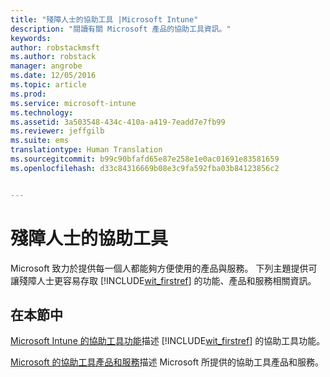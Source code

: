 ```yaml
---
title: "殘障人士的協助工具 |Microsoft Intune"
description: "閱讀有關 Microsoft 產品的協助工具資訊。"
keywords: 
author: robstackmsft
ms.author: robstack
manager: angrobe
ms.date: 12/05/2016
ms.topic: article
ms.prod: 
ms.service: microsoft-intune
ms.technology: 
ms.assetid: 3a503548-434c-410a-a419-7eadd7e7fb99
ms.reviewer: jeffgilb
ms.suite: ems
translationtype: Human Translation
ms.sourcegitcommit: b99c90bfafd65e87e258e1e0ac01691e83581659
ms.openlocfilehash: d33c84316669b08e3c9fa592fba03b84123856c2


---
```


# <a name="accessibility-for-people-with-disabilities"></a>殘障人士的協助工具
Microsoft 致力於提供每一個人都能夠方便使用的產品與服務。 下列主題提供可讓殘障人士更容易存取 [!INCLUDE[wit_firstref](./includes/wit_firstref_md.md)] 的功能、產品和服務相關資訊。

## <a name="in-this-section"></a>在本節中
[Microsoft Intune 的協助工具功能](accessibility-features-of-microsoft-intune.md)描述 [!INCLUDE[wit_firstref](./includes/wit_firstref_md.md)] 的協助工具功能。

[Microsoft 的協助工具產品和服務](accessibility-products-and-services-from-microsoft.md)描述 Microsoft 所提供的協助工具產品和服務。



<!--HONumber=Dec16_HO1-->



